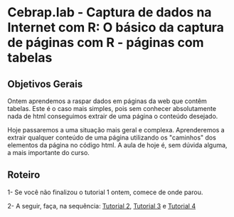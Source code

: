 #  Cebrap.lab - Captura de dados na Internet com R: O básico da captura de páginas com R - páginas com tabelas

## Objetivos Gerais

Ontem aprendemos a raspar dados em páginas da web que contêm tabelas. Este é o caso mais simples, pois sem conhecer absolutamente nada de html conseguimos extrair de uma página o conteúdo desejado.

Hoje passaremos a uma situação mais geral e complexa. Aprenderemos a extrair qualquer conteúdo de uma página utilizando os "caminhos" dos elementos da página no código html. A aula de hoje é, sem dúvida alguma, a mais importante do curso.

## Roteiro

1- Se você não finalizou o tutorial 1 ontem, comece de onde parou.

2- A seguir, faça, na sequência: [Tutorial 2](https://github.com/leobarone/cebrap_lab_raspagem_r/blob/master/tutorials/webscraping_tutorial02.Rmd), [Tutorial 3](https://github.com/leobarone/cebrap_lab_raspagem_r/blob/master/tutorials/webscraping_tutorial03.Rmd) e [Tutorial 4](https://github.com/leobarone/cebrap_lab_raspagem_r/blob/master/tutorials/webscraping_tutorial04.Rmd)